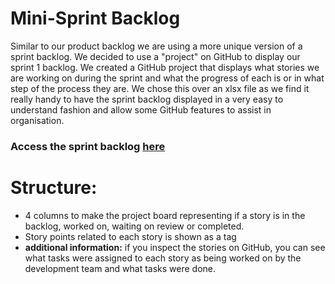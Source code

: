 # Mini-Sprint Backlog
Similar to our product backlog we are using a more unique version of a sprint backlog. We decided to use a "project" on GitHub to display our sprint 1 backlog. We created a GitHub project that displays what stories we are working on during the sprint and what the progress of each is or in what step of the process they are. We chose this over an xlsx file as we find it really handy to have the sprint backlog displayed in a very easy to understand fashion and allow some GitHub features to assist in organisation.

### Access the sprint backlog [here](https://github.com/AC41004-Team1/TheoHealth/projects/4)

# Structure:
- 4 columns to make the project board representing if a story is in the backlog, worked on, waiting on review or completed.
- Story points related to each story is shown as a tag
- **additional information:** if you inspect the stories on GitHub, you can see what tasks were assigned to each story as being worked on by the development team and what tasks were done.
